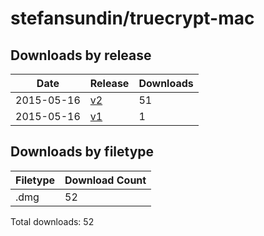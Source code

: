 # stefansundin/truecrypt-mac

## Downloads by release

Date       | Release | Downloads
---------- | ------- | ---------
2015-05-16 | [v2](v2) | 51
2015-05-16 | [v1](v1) | 1

## Downloads by filetype

Filetype | Download Count
-------- | --------------
.dmg | 52

Total downloads: 52
